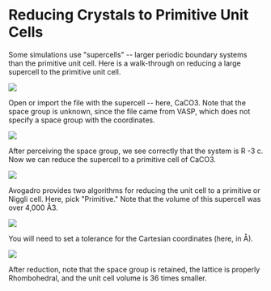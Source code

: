 # Reducing Crystals to Primitive Unit Cells

Some simulations use "supercells" -- larger periodic boundary systems than the primitive unit cell. Here is a walk-through on reducing a large supercell to the primitive unit cell.

![][1]

[1]: images/5-reducing-crystals-to-primitive-cells/media_1340336029160.png

Open or import the file with the supercell -- here, CaCO3. Note that the space group is unknown, since the file came from VASP, which does not specify a space group with the coordinates.

![][2]

[2]: images/5-reducing-crystals-to-primitive-cells/media_1340336076337.png

After perceiving the space group, we see correctly that the system is R -3 c. Now we can reduce the supercell to a primitive cell of CaCO3.

![][3]

[3]: images/5-reducing-crystals-to-primitive-cells/media_1340336318568.png

Avogadro provides two algorithms for reducing the unit cell to a primitive or Niggli cell. Here, pick "Primitive." Note that the volume of this supercell was over 4,000 Å3.

![][4]

[4]: images/5-reducing-crystals-to-primitive-cells/media_1340336361329.png

You will need to set a tolerance for the Cartesian coordinates (here, in Å).

![][5]

[5]: images/5-reducing-crystals-to-primitive-cells/media_1340336453963.png

After reduction, note that the space group is retained, the lattice is properly Rhombohedral, and the unit cell volume is 36 times smaller.
